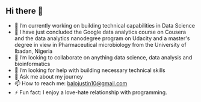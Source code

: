 ## Hi there 👋

- 🔭 I’m currently working on building technical capabilities in Data Science 
- 🌱 I have just concluded the Google data analytics course on Cousera and the data analytics nanodegree program on Udacity and a master's degree in view in Pharmaceutical microbiology from the University of Ibadan, Nigeria
- 👯 I’m looking to collaborate on anything data science, data analysis and bioinformatics
- 🤔 I’m looking for help with building necessary technical skills
- 💬 Ask me about my journey
- 📫 How to reach me: balojustin10@gmail.com
- ⚡ Fun fact: I enjoy a love-hate relationship with programming.
